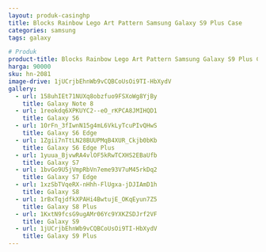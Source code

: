 ```yaml
---
layout: produk-casinghp
title: Blocks Rainbow Lego Art Pattern Samsung Galaxy S9 Plus Case
categories: samsung
tags: galaxy

# Produk
product-title: Blocks Rainbow Lego Art Pattern Samsung Galaxy S9 Plus Case
harga: 90000
sku: hn-2081
image-drive: 1jUCrjbEhnWb9vCQBCoUsOi9TI-HbXydV
gallery:
  - url: 158uhIEt71NUXq8obzfuo9FSXoWg8YjBy
    title: Galaxy Note 8
  - url: 1reokdq6XPKUYC2--eO_rKPCA8JMIHQD1
    title: Galaxy S6
  - url: 1OrFn_3fIwnN15g4mL6VkLyTcuPIvQHwS
    title: Galaxy S6 Edge
  - url: 1Zgii7nTtLN28BUUPMqB4XUR_Ckjb0bKb
    title: Galaxy S6 Edge Plus
  - url: 1yuua_BjvwRA4vlOF5kRwTCXHS2EBaUfb
    title: Galaxy S7
  - url: 1bvGo9U5jVmpRbVn7eme93V7uM45rkDq2
    title: Galaxy S7 Edge
  - url: 1xzSbTVqeRX-nHhh-FlUgxa-jDJIAmD1h
    title: Galaxy S8
  - url: 1rBxTqjdfkXPAHi4BwtujE_OKqEyun7Z5
    title: Galaxy S8 Plus
  - url: 1KxtN9fcsG9ugAMr06Yc9YXKZSDJrf2VF
    title: Galaxy S9
  - url: 1jUCrjbEhnWb9vCQBCoUsOi9TI-HbXydV
    title: Galaxy S9 Plus
---
```

